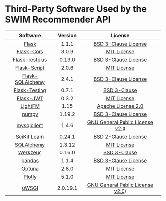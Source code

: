# Third-Party Software Used by the SWIM Recommender API

|Software|Version|License
|:----:|:----:|:----:|
|[Flask](https://flask.palletsprojects.com/en/2.2.x/)|1.1.1|[BSD 3-Clause License](https://github.com/pallets/flask/blob/main/LICENSE.rst)|
|[Flask-Cors](https://github.com/corydolphin/flask-cors)|3.0.9|[MIT License](https://github.com/corydolphin/flask-cors/blob/master/LICENSE)
|[Flask-restplus](https://github.com/noirbizarre/flask-restplus)|0.13.0|[BSD 3-Clause License](https://github.com/noirbizarre/flask-restplus/blob/master/LICENSE)|
|[Flask-Script](https://github.com/smurfix/flask-script)|2.0.6|[MIT License](https://github.com/smurfix/flask-script/blob/master/LICENSE)|
|[Flask-SQLAlchemy](https://github.com/pallets-eco/flask-sqlalchemy)|2.4.1|[BSD 3-Clause License](https://github.com/pallets-eco/flask-sqlalchemy/blob/main/LICENSE.rst)|
|[Flask-Testing](https://flask-testing.readthedocs.io/en/latest/)|0.7.1|[BSD 3-Clause](https://github.com/jarus/flask-testing/blob/master/LICENSE)|
|[Flask-JWT](https://github.com/mattupstate/flask-jwt)|0.3.2|[MIT License](https://github.com/mattupstate/flask-jwt/blob/master/LICENSE)|
|[LightFM](https://github.com/lyst/lightfm)|1.15|[Apache License 2.0](https://github.com/lyst/lightfm/blob/master/LICENSE)|
|[numpy](https://github.com/numpy/numpy)|1.19.2|[BSD 3-Clause License](https://github.com/numpy/numpy/blob/main/LICENSE.txt)|
|[mysqlclient](https://github.com/PyMySQL/mysqlclient)|1.4.6|[GNU General Public License v2.0](https://github.com/PyMySQL/mysqlclient/blob/main/LICENSE)|
|[SciKit Learn](https://github.com/scikit-learn/scikit-learn)|0.24.1|[BSD 2-Clause License](https://github.com/scikit-learn/scikit-learn/blob/main/COPYING)|
|[SQLAlchemy](https://github.com/sqlalchemy/sqlalchemy)|1.3.12|[MIT License](https://github.com/sqlalchemy/sqlalchemy/blob/main/LICENSE)|
|[Werkzeug](https://github.com/pallets/werkzeug)|0.16.0|[BSD 3-Clause](https://github.com/pallets/werkzeug/blob/main/LICENSE.rst)|
|[pandas](https://github.com/pandas-dev/pandas)|1.1.4|[BSD 3-Clause License](https://github.com/pandas-dev/pandas/blob/main/LICENSE)|
|[Optuna](https://github.com/optuna/optuna)|2.8.0|[MIT License](https://github.com/optuna/optuna/blob/master/LICENSE)|
|[Plotly](https://github.com/plotly/plotly.py)|5.1.0|[MIT License](https://github.com/plotly/plotly.py/blob/master/LICENSE.txt)|
|[uWSGI](https://github.com/unbit/uwsgi)|2.0.19.1|[GNU General Public License v2.0](https://github.com/unbit/uwsgi))|

